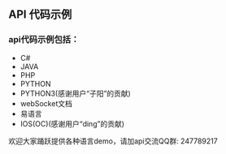 ## API 代码示例

### api代码示例包括：

- C#
- JAVA
- PHP
- PYTHON
- PYTHON3(感谢用户“子阳”的贡献)
- webSocket文档
- 易语言
- IOS(OC)(感谢用户“ding”的贡献)

欢迎大家踊跃提供各种语言demo，请加api交流QQ群: 247789217
